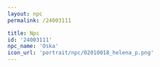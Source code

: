 ```yaml
---
layout: npc
permalink: /24003111

title: Npc
id: '24003111'
npc_name: 'Oska'
icon_url: 'portrait/npc/02010018_helena_p.png'
---
```

